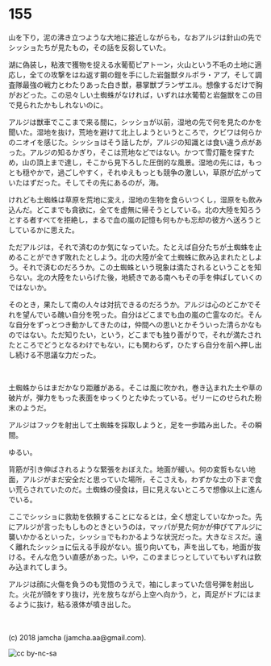 # 155

山を下り，泥の沸き立つような大地に接近しながらも，なおアルジは針山の先でシッショたちが見たもの，その話を反芻していた。  

湖に偽装し，粘液で獲物を捉える水葡萄ピアトーン，火山という不毛の土地に適応し，全ての攻撃をはね返す鋼の鎧を手にした岩盤獣タルポラ・アプ，そして調査隊最強の戦力とわたりあった白き獣，暴掌獣ブランザエル。想像するだけで胸がおどった。この忌々しい土蜘蛛がなければ，いずれは水葡萄と岩盤獣をこの目で見られたかもしれないのに。  

アルジは獣車でここまで来る間に，シッショが以前，湿地の先で何を見たのかを聞いた。湿地を抜け，荒地を避けて北上しようというところで，クビワは何らかのニオイを感じた。シッショはそう話したが，アルジの知識とは食い違う点があった。アルジの知るかぎり，そこは荒地などではない。かつて雪灯籠を探すため，山の頂上まで達し，そこから見下ろした圧倒的な風景。湿地の先には，もっとも穏やかで，過ごしやすく，それゆえもっとも競争の激しい，草原が広がっていたはずだった。そしてその先にあるのが，海。  

けれども土蜘蛛は草原を荒地に変え，湿地の生物を食らいつくし，湿原をも飲み込んだ。どこまでも貪欲に，全てを虚無に帰そうとしている。北の大陸を知ろうとする者すべてを拒絶し，まるで血の嵐の記憶も何もかも忘却の彼方へ送ろうとしているかに思えた。  

ただアルジは，それで済むのか気になっていた。たとえば自分たちが土蜘蛛を止めることができず敗れたとしよう。北の大陸が全て土蜘蛛に飲み込まれたとしよう。それで済むのだろうか。この土蜘蛛という現象は満たされるということを知らない。北の大陸をたいらげた後，地続きである南へもその手を伸ばしていくのではないか。  

そのとき，果たして南の人々は対抗できるのだろうか。アルジは心のどこかでそれを望んでいる醜い自分を呪った。自分はどこまでも血の嵐の亡霊なのだ。そんな自分をずっとつき動かしてきたのは，仲間への思いとかそういった清らかなものではない。ただ知りたい，という，どこまでも独り善がりで，それが満たされたところでどうとなるわけでもない，にも関わらず，ひたすら自分を前へ押し出し続ける不思議な力だった。  

<br>  

土蜘蛛からはまだかなり距離がある。そこは風に吹かれ，巻き込まれた土や草の破片が，弾力をもった表面をゆっくりとたゆたっている。ゼリーにのせられた粉末のようだ。  

アルジはフックを射出して土蜘蛛を採取しようと，足を一歩踏み出した。その瞬間。  

ゆるい。  

背筋が引き伸ばされるような緊張をおぼえた。地面が緩い。何の変哲もない地面，アルジがまだ安全だと思っていた場所，そこさえも，わずかな土の下まで食い荒らされていたのだ。土蜘蛛の侵食は，目に見えないところで想像以上に進んでいる。  

ここでシッショに救助を依頼することになるとは，全く想定していなかった。先にアルジが言ったもしものときというのは，マッパが見た何かが伸びてアルジに襲いかかるといった，シッショでもわかるような状況だった。大きなミスだ。遠く離れたシッショに伝える手段がない。振り向いても，声を出しても，地面が抜ける。そんな危うい直感があった。いや，このままじっとしていてもいずれは飲み込まれてしまう。  

アルジは顔に火傷を負うのも覚悟のうえで，袖にしまっていた信号弾を射出した。火花が顔をすり抜け，光を放ちながら上空へ向かう，と，両足がドブにはまるように抜け，粘る液体が噴き出した。  

<br>  
<br>  
(c) 2018 jamcha (jamcha.aa@gmail.com).  

![cc by-nc-sa](http://i.creativecommons.org/l/by-nc-sa/4.0/88x31.png)
